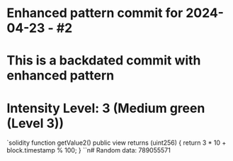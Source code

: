 ﻿# Enhanced pattern commit for 2024-04-23 - #2
# This is a backdated commit with enhanced pattern
# Intensity Level: 3 (Medium green (Level 3))
`solidity
function getValue2() public view returns (uint256) {
    return 3 * 10 + block.timestamp % 100;
}
``n# Random data: 789055571

